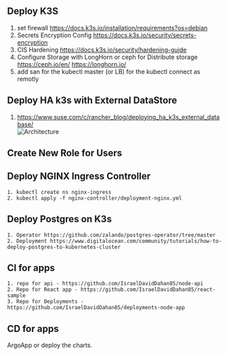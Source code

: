## Deploy K3S

1. set firewall https://docs.k3s.io/installation/requirements?os=debian
2. Secrets Encryption Config https://docs.k3s.io/security/secrets-encryption
3. CIS Hardening https://docs.k3s.io/security/hardening-guide
4. Configure Storage with LongHorn or ceph for Distribute storage
    https://ceph.io/en/ 
    https://longhorn.io/
5. add san for the kubectl master (or LB) for the kubectl connect as remotly

## Deploy HA k3s with External DataStore
    
1. https://www.suse.com/c/rancher_blog/deploying_ha_k3s_external_database/    
![Architecture](https://docs.k3s.io/img/k3s-architecture-ha-external.svg)

## Create New Role for Users

## Deploy NGINX Ingress Controller 
    1. kubectl create ns nginx-ingress
    2. kubectl apply -f nginx-controller/deployment-nginx.yml

## Deploy Postgres on K3s
    1. Operator https://github.com/zalando/postgres-operator/tree/master
    2. Deployment https://www.digitalocean.com/community/tutorials/how-to-deploy-postgres-to-kubernetes-cluster

## CI for apps
    1. repo for api - https://github.com/IsraelDavidDahan85/node-api
    2. Repo for React app - https://github.com/IsraelDavidDahan85/react-sample
    3. Repo for Deployments - https://github.com/IsraelDavidDahan85/deployments-node-app

## CD for apps

ArgoApp or deploy the charts.